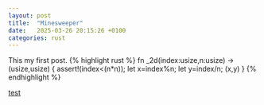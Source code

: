 ```yaml
---
layout: post
title:  "Minesweeper"
date:   2025-03-26 20:15:26 +0100
categories: rust 
---
```

This my first post.
{% highlight rust %}
fn _2d(index:usize,n:usize) -> (usize,usize) {
	assert!(index<(n*n));
	let x=index%n;
	let y=index/n;
	(x,y)
}
{% endhighlight %}

[test](https://github.com/julien5)

